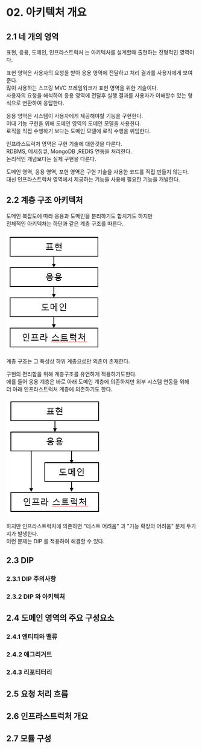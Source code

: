 # 02. 아키텍처 개요

## 2.1 네 개의 영역

표현, 응용, 도메인, 인프라스트럭처 는 아키텍처를 설계할때 출현하는 전형적인 영역이다.

표현 영역은 사용자의 요청을 받아 응용 영역에 전달하고 처리 결과를 사용자에게 보여준다.  
많이 사용하는 스프링 MVC 프레임워크가 표현 영역을 위한 기술이다.    
사용자의 요청을 해석하여 응용 영역에 전달후 실행 결과를 사용자가 이해할수 있는 형식으로 변환하여 응답한다.

응용 영역은 시스템이 사용자에게 제공해야할 기능을 구현한다.  
이때 기능 구현을 위해 도메인 영역의 도메인 모델을 사용한다.  
로직을 직접 수행하기 보다는 도메인 모델에 로직 수행을 위임한다.

인프라스트럭처 영역은 구현 기술에 대한것을 다룬다.  
RDBMS, 메세징큐, MongoDB ,REDIS 연동을 처리한다.  
논리적인 개념보다는 실제 구현을 다룬다.

도메인 영역, 응용 영역, 포현 영역은 구현 기술을 사용한 코드를 직접 만들지 않는다.  
대신 인프라스트럭처 영역에서 제공하는 기능을 사용해 필요한 기능을 개발한다.

## 2.2 계층 구조 아키텍처

도메인 복잡도에 따라 응용과 도메인을 분리하기도 합치기도 하지만  
전체적인 아키텍처는 하단과 같은 계층 구조를 따른다.

![01.png](img/01.png)

계층 구조는 그 특성상 하위 계층으로만 의존이 존재한다.

구현의 편리함을 위해 계층구조를 유연하게 적용하기도한다.  
에를 들어 응용 계층은 바로 아래 도메인 계층에 의존하지만 외부 시스템 연동을 위해  
더 아래 인프라스트럭처 계층에 의존하기도 한다.

![02.png](img/02.png)

하지만 인프라스트럭처에 의존하면 "테스트 어려움" 과 "기능 확장의 어려움" 문제 두가지가 발생한다.   
이런 문제는 DIP 를 적용하여 해결할 수 있다.

## 2.3 DIP

### 2.3.1 DIP 주의사항

### 2.3.2 DIP 와 아키텍처

## 2.4 도메인 영역의 주요 구성요소

### 2.4.1 엔티티와 밸류

### 2.4.2 애그리거트

### 2.4.3 리포티터리

## 2.5 요청 처리 흐름

## 2.6 인프라스트럭처 개요

## 2.7 모듈 구성
